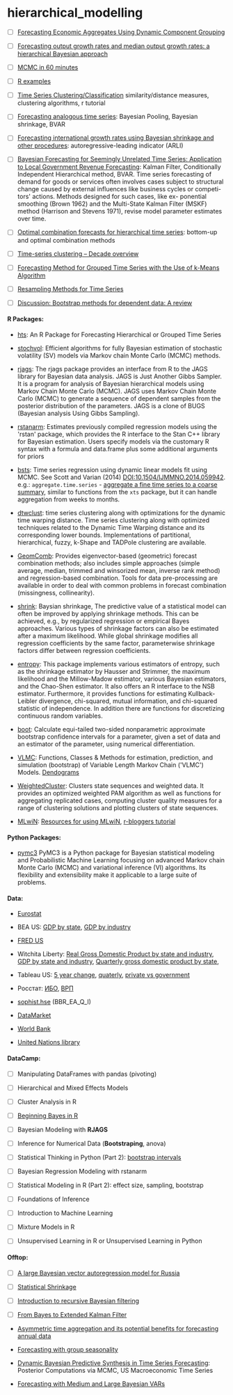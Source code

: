 # hierarchical_modelling

- [ ] [Forecasting Economic Aggregates Using
Dynamic Component Grouping](https://mpra.ub.uni-muenchen.de/81585/1/MPRA_paper_81585.pdf)


- [ ] [Forecasting output growth rates and median output growth rates: a hierarchical Bayesian approach
](https://onlinelibrary.wiley.com/doi/pdf/10.1002/for.800)


- [ ] [MCMC in 60 minutes](http://www.math.chalmers.se/~bodavid/GMRF2015/Lectures/F6slides.pdf)




- [ ] [R examples](http://www.rdatamining.com/examples/hierarchical-clustering)





- [ ] [Time Series Clustering/Classification](http://www.stat.unc.edu/faculty/pipiras/timeseries/Multivariate_6_-_Classification_Clustering_-_Menu.html#what_is_this_all_about)
similarity/distance measures, clustering algorithms, r tutorial



- [ ] [Forecasting analogous time series](http://citeseerx.ist.psu.edu/viewdoc/download?doi=10.1.1.519.6011&rep=rep1&type=pdf): Bayesian Pooling, Bayesian shrinkage, BVAR  


- [ ] [Forecasting international growth rates using Bayesian shrinkage and other procedures](https://www.sciencedirect.com/science/article/pii/0304407689900365): autoregressive-leading indicator (ARLI) 


- [ ] [Bayesian Forecasting for Seemingly Unrelated Time Series: Application to Local Government Revenue Forecasting](https://www.jstor.org/stable/2632644?seq=1#page_scan_tab_contents):
Kalman Filter,  Conditionally Independent Hierarchical method,  BVAR.  Time series forecasting of demand for goods or services
 often involves cases subject to structural change caused
 by external influences like business cycles or competi-
 tors' actions. Methods designed for such cases, like ex-
 ponential smoothing (Brown 1962) and the Multi-State
 Kalman Filter (MSKF) method (Harrison and Stevens
 1971), revise model parameter estimates over time.




- [ ] [Optimal combination forecasts for hierarchical time series](https://robjhyndman.com/papers/Hierarchical6.pdf):  bottom-up and optimal combination methods




- [ ] [Time-series clustering – Decade overview](https://www.sciencedirect.com/science/article/abs/pii/S0306437915000733) 


- [ ] [Forecasting Method for Grouped Time Series with the Use of k-Means Algorithm](https://arxiv.org/pdf/1509.04705.pdf)


- [ ] [Resampling Methods for Time Series](http://www-stat.wharton.upenn.edu/~stine/stat910/lectures/13_bootstrap.pdf)



- [ ] [Discussion: Bootstrap methods for dependent data: A review](http://mapageweb.umontreal.ca/goncals/documents/Goncalves-Politis-2011.pdf)

#### R Packages: 

- [hts](https://cran.r-project.org/web/packages/hts/vignettes/hts.pdf): An R Package for Forecasting Hierarchical or Grouped Time Series


- [stochvol](https://cran.r-project.org/web/packages/stochvol/stochvol.pdf): Efficient algorithms for fully Bayesian estimation of stochastic volatility (SV) models
via Markov chain Monte Carlo (MCMC) methods.

- [rjags](https://cran.r-project.org/web/packages/rjags/rjags.pdf): The rjags package provides an interface from R to the JAGS library for Bayesian data analysis.  JAGS is Just Another Gibbs Sampler. It is a program for analysis of Bayesian hierarchical models using Markov Chain Monte Carlo (MCMC). 
JAGS uses Markov Chain Monte Carlo (MCMC) to generate a sequence of dependent samples
from the posterior distribution of the parameters.
JAGS is a clone of BUGS (Bayesian analysis Using Gibbs Sampling). 

- [rstanarm](https://cran.r-project.org/web/packages/rstanarm/rstanarm.pdf):  Estimates previously compiled regression models using the 'rstan'
package, which provides the R interface to the Stan C++ library for Bayesian
estimation. Users specify models via the customary R syntax with a formula and
data.frame plus some additional arguments for priors


- [bsts](https://cran.r-project.org/web/packages/bsts/bsts.pdf): Time series regression 
using dynamic linear models fit using MCMC. See Scott and Varian (2014) <DOI:10.1504/IJMMNO.2014.059942>.
e.g.: ``aggregate.time.series`` - [aggregate a fine time series to a coarse summary](https://www.rdocumentation.org/packages/bsts/versions/0.8.0/topics/aggregate.time.series),
similar to functions from the ``xts`` package, but it can handle aggregation from weeks to months.

- [dtwclust](https://cran.r-project.org/web/packages/dtwclust/dtwclust.pdf): time series clustering along with optimizations for the dynamic time warping distance.
Time series clustering along with optimized techniques related
to the Dynamic Time Warping distance and its corresponding lower bounds.
Implementations of partitional, hierarchical, fuzzy, k-Shape and TADPole
clustering are available. 

- [GeomComb](https://cran.r-project.org/web/packages/GeomComb/GeomComb.pdf):
Provides eigenvector-based (geometric) forecast
combination methods; also includes simple approaches (simple average,
median, trimmed and winsorized mean, inverse rank method) and regression-based
combination. Tools for data pre-processing are available in order to deal with
common problems in forecast combination (missingness, collinearity).


- [shrink](https://cran.r-project.org/web/packages/shrink/shrink.pdf): Baysian shrinkage, The predictive value of a statistical model can often be improved
by applying shrinkage methods. This can be achieved, e.g., by regularized
regression or empirical Bayes approaches. Various types of shrinkage factors can
also be estimated after a maximum likelihood. While global shrinkage modifies
all regression coefficients by the same factor, parameterwise shrinkage factors
differ between regression coefficients. 

- [entropy](https://cran.r-project.org/web/packages/entropy/entropy.pdf): This package implements various estimators of entropy, such
as the shrinkage estimator by Hausser and Strimmer, the maximum likelihood
and the Millow-Madow estimator, various Bayesian estimators, and the
Chao-Shen estimator. It also offers an R interface to the NSB estimator.
Furthermore, it provides functions for estimating Kullback-Leibler divergence,
chi-squared, mutual information, and chi-squared statistic of independence.
In addition there are functions for discretizing continuous random variables.

- [boot](https://cran.r-project.org/web/packages/boot/boot.pdf): Calculate equi-tailed 
two-sided nonparametric approximate bootstrap confidence intervals for a parameter,
given a set of data and an estimator of the parameter, using numerical differentiation.

- [VLMC](https://cran.r-project.org/web/packages/VLMC/VLMC.pdf):  Functions, Classes & Methods for estimation, prediction, and
simulation (bootstrap) of Variable Length Markov Chain ('VLMC') Models. [Dendograms](https://rdrr.io/cran/VLMC/man/as.dendrogram.vlmc.html)


- [WeightedCluster](https://cran.r-project.org/web/packages/WeightedCluster/WeightedCluster.pdf): Clusters state sequences and weighted data. It provides an optimized weighted PAM algorithm
as well as functions for aggregating replicated cases, computing cluster quality measures
for a range of clustering solutions and plotting clusters of state sequences.


- [MLwiN](https://cran.r-project.org/web/packages/R2MLwiN/R2MLwiN.pdf): [Resources for using MLwiN](http://www.bristol.ac.uk/cmm/software/mlwin/mlwin-resources.html#mlmbkgrd), [r-bloggers tutorial](https://www.r-bloggers.com/working-with-r2mlwin-part-1/)


#### Python Packages: 

- [pymc3](https://docs.pymc.io) PyMC3 is a Python package for Bayesian statistical modeling and Probabilistic Machine Learning focusing on advanced Markov chain Monte Carlo (MCMC) and variational inference (VI) algorithms. Its flexibility and extensibility make it applicable to a large suite of problems.



#### Data:

- [Eurostat](https://ec.europa.eu/eurostat/web/environmental-data-centre-on-natural-resources/data/main-tables)

- BEA US: [GDP by state](https://www.bea.gov/data/gdp/gdp-state), [GDP by industry](https://www.bea.gov/industry/gdpbyind-data) 

- [FRED US](https://fred.stlouisfed.org/series/TXNQGSP)

- Witchita Liberty: [Real Gross Domestic Product by state and industry](https://wichitaliberty.org/economics/gdp-by-state-and-industry/), [GDP by state and industry](https://wichitaliberty.org/economics/gdp-state-industry-2/), [Quarterly gross domestic product by state](https://wichitaliberty.org/economics/quarterly-gross-domestic-product-by-state/), 

- Tableau US: [5 year change](https://public.tableau.com/profile/bobweeks#!/vizhome/GDPbyStateandComponents/5YearChangebyState), [quaterly](https://public.tableau.com/profile/bobweeks#!/vizhome/GDPbyStateRealQuarterly2014-08-21/Composition), [private vs government](https://public.tableau.com/profile/bobweeks#!/vizhome/QuarterlyGDPbystateandindustrynewprototypestatistics2015-09/States)


- Росстат:  [ИБО](http://www.gks.ru/bgd/free/b01_19/IssWWW.exe/Stg/d000/i000520r.htm), [ВРП](http://www.gks.ru/free_doc/new_site/vvp/tab-vrp2.htm)

- [sophist.hse](http://sophist.hse.ru/hse/nindex.shtml)  (BBR_EA_Q_I)

- [DataMarket](https://datamarket.com/data/set/15qd/net-migration#!ds=15qd!hr0&display=line)

- [World Bank](https://data.worldbank.org/indicator/NV.AGR.TOTL.ZS?name_desc=false&view=chart)

- [United Nations library](http://libraryresources.unog.ch)

#### DataCamp:

- [ ] Manipulating DataFrames with pandas (pivoting)

- [ ] Hierarchical and Mixed Effects Models

- [ ] Cluster Analysis in R

- [ ] [Beginning Bayes in R](https://campus.datacamp.com/courses/beginning-bayes-in-r/introduction-to-bayesian-thinking?ex=1)

- [ ] Bayesian Modeling with **RJAGS** 

- [ ] Inference for Numerical Data (**Bootstraping**, anova)

- [ ] Statistical Thinking in Python (Part 2): [bootstrap intervals](https://campus.datacamp.com/courses/statistical-thinking-in-python-part-2/bootstrap-confidence-intervals?ex=4)

- [ ] Bayesian Regression Modeling with rstanarm

- [ ] Statistical Modeling in R (Part 2): effect size, sampling, bootstrap

- [ ] Foundations of Inference

- [ ] Introduction to Machine Learning

- [ ] Mixture Models in R

- [ ] Unsupervised Learning in R or Unsupervised Learning in Python

#### Offtop: 

- [ ] [A large Bayesian vector autoregression model for Russia ](http://www.cbr.ru/content/document/file/16690/wps_1_e.pdf)

- [ ] [Statistical Shrinkage](https://eranraviv.com/shrinkage-in-statistics/)

- [ ] [Introduction to recursive Bayesian filtering](https://people.csail.mit.edu/mrub/talks/filtering.pdf)


- [ ] [From Bayes to Extended Kalman Filter](http://people.ciirc.cvut.cz/~hlavac/TeachPresEn/55AutonomRobotics/2015-05-04ReinsteinBayes-ekf.pdf)



- [Asymmetric time aggregation and its potential benefits for forecasting annual data](https://link.springer.com/article/10.1007/s00181-014-0864-0)




- [Forecasting with group seasonality](https://pure.tue.nl/ws/files/1718873/200610743.pdf)


- [Dynamic Bayesian Predictive Synthesis in Time Series Forecasting](https://arxiv.org/pdf/1601.07463.pdf): Posterior Computations via MCMC,  US Macroeconomic Time Series



- [Forecasting with Medium and Large Bayesian VARs](http://ecares.ulb.ac.be/ecaresdocuments/seminars1011/koop.pdf)




